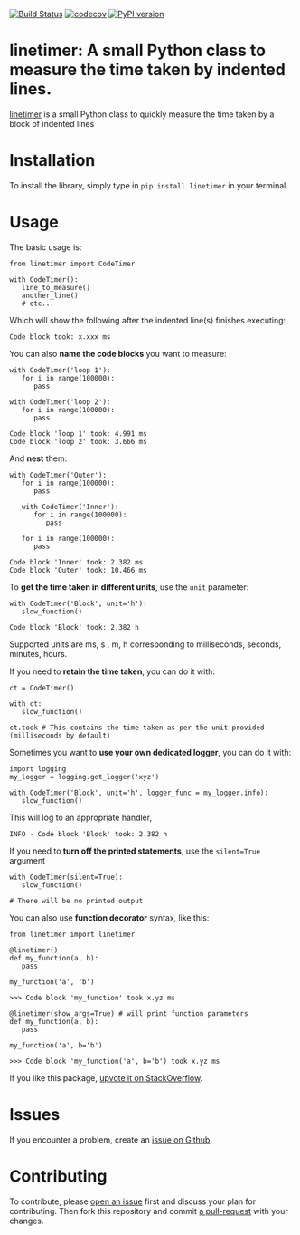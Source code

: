 [![Build Status](https://circleci.com/gh/JustasB/linetimer.svg?style=shield)](https://circleci.com/gh/JustasB/linetimer)
[![codecov](https://codecov.io/gh/JustasB/linetimer/branch/master/graph/badge.svg)](https://codecov.io/gh/JustasB/linetimer)
[![PyPI version](https://badge.fury.io/py/linetimer.svg)](https://badge.fury.io/py/linetimer)

# linetimer: A small Python class to measure the time taken by indented lines.

[linetimer](https://pypi.org/project/linetimer/) is a small Python class to quickly measure the time taken by a block of indented lines

# Installation

To install the library, simply type in `pip install linetimer` in your terminal.

# Usage

The basic usage is:

```
from linetimer import CodeTimer

with CodeTimer():
   line_to_measure()
   another_line()
   # etc...
```

Which will show the following after the indented line(s) finishes executing:

```
Code block took: x.xxx ms
```

You can also **name the code blocks** you want to measure:

```
with CodeTimer('loop 1'):
   for i in range(100000):
      pass

with CodeTimer('loop 2'):
   for i in range(100000):
      pass

Code block 'loop 1' took: 4.991 ms
Code block 'loop 2' took: 3.666 ms
```

And **nest** them:

```
with CodeTimer('Outer'):
   for i in range(100000):
      pass

   with CodeTimer('Inner'):
      for i in range(100000):
         pass

   for i in range(100000):
      pass

Code block 'Inner' took: 2.382 ms
Code block 'Outer' took: 10.466 ms
```

To **get the time taken in different units**, use the `unit` parameter:
```
with CodeTimer('Block', unit='h'):
   slow_function()
   
Code block 'Block' took: 2.382 h
```

Supported units are ms, s , m, h corresponding to milliseconds, seconds, minutes, hours.

If you need to **retain the time taken**, you can do it with:
```
ct = CodeTimer()

with ct:
   slow_function()
   
ct.took # This contains the time taken as per the unit provided (milliseconds by default)
```

Sometimes you want to **use your own dedicated logger**, you can do it with:
```
import logging
my_logger = logging.get_logger('xyz')

with CodeTimer('Block', unit='h', logger_func = my_logger.info):
   slow_function()
```
This will log to an appropriate handler,
```
INFO - Code block 'Block' took: 2.382 h
```

If you need to **turn off the printed statements**, use the `silent=True` argument

```
with CodeTimer(silent=True):
   slow_function()
   
# There will be no printed output
```

You can also use **function decorator** syntax, like this:

```
from linetimer import linetimer

@linetimer()
def my_function(a, b):
   pass

my_function('a', 'b')

>>> Code block 'my_function' took x.yz ms

@linetimer(show_args=True) # will print function parameters
def my_function(a, b):
   pass

my_function('a', b='b')

>>> Code block 'my_function('a', b='b') took x.yz ms

```

If you like this package, [upvote it on StackOverflow](https://stackoverflow.com/a/52749808/407108).

# Issues
If you encounter a problem, create an [issue on Github](https://github.com/JustasB/linetimer/issues).

# Contributing
To contribute, please [open an issue](https://github.com/JustasB/linetimer/issues) first and discuss your plan for contributing. Then fork this repository and commit [a pull-request](https://help.github.com/en/articles/about-pull-requests) with your changes.


